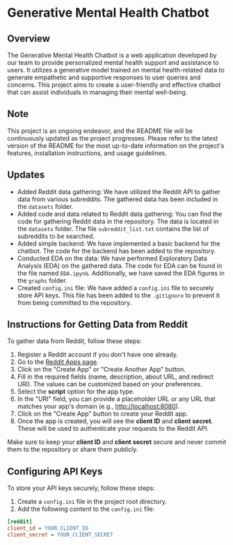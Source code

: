 # Generative Mental Health Chatbot

## Overview

The Generative Mental Health Chatbot is a web application developed by our team to provide personalized mental health support and assistance to users. It utilizes a generative model trained on mental health-related data to generate empathetic and supportive responses to user queries and concerns. This project aims to create a user-friendly and effective chatbot that can assist individuals in managing their mental well-being.

## Note

This project is an ongoing endeavor, and the README file will be continuously updated as the project progresses. Please refer to the latest version of the README for the most up-to-date information on the project's features, installation instructions, and usage guidelines.

## Updates

- Added Reddit data gathering: We have utilized the Reddit API to gather data from various subreddits. The gathered data has been included in the `datasets` folder.
- Added code and data related to Reddit data gathering: You can find the code for gathering Reddit data in the repository. The data is located in the `datasets` folder. The file `subreddit_list.txt` contains the list of subreddits to be searched.
- Added simple backend: We have implemented a basic backend for the chatbot. The code for the backend has been added to the repository.
- Conducted EDA on the data: We have performed Exploratory Data Analysis (EDA) on the gathered data. The code for EDA can be found in the file named `EDA.ipynb`. Additionally, we have saved the EDA figures in the `graphs` folder.
- Created `config.ini` file: We have added a `config.ini` file to securely store API keys. This file has been added to the `.gitignore` to prevent it from being committed to the repository.

## Instructions for Getting Data from Reddit

To gather data from Reddit, follow these steps:

1. Register a Reddit account if you don't have one already.
2. Go to the [Reddit Apps page](https://www.reddit.com/prefs/apps).
3. Click on the "Create App" or "Create Another App" button.
4. Fill in the required fields (name, description, about URL, and redirect URI). The values can be customized based on your preferences.
5. Select the **script** option for the app type.
6. In the "URI" field, you can provide a placeholder URL or any URL that matches your app's domain (e.g., <http://localhost:8080>).
7. Click on the "Create App" button to create your Reddit app.
8. Once the app is created, you will see the **client ID** and **client secret**. These will be used to authenticate your requests to the Reddit API.

Make sure to keep your **client ID** and **client secret** secure and never commit them to the repository or share them publicly.

## Configuring API Keys

To store your API keys securely, follow these steps:

1. Create a `config.ini` file in the project root directory.
2. Add the following content to the `config.ini` file:

```ini
[reddit]
client_id = YOUR_CLIENT_ID
client_secret = YOUR_CLIENT_SECRET
```

